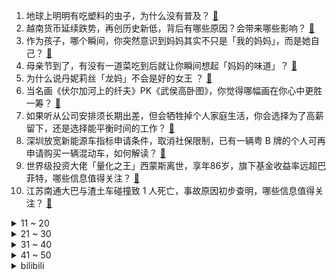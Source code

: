 1. 地球上明明有吃塑料的虫子，为什么没有普及？ [:link:](https://www.zhihu.com/question/638138224)
2. 越南货币延续跌势，再创历史新低，背后有哪些原因？会带来哪些影响？ [:link:](https://www.zhihu.com/question/655591131)
3. 作为孩子，哪个瞬间，你突然意识到妈妈其实不只是「我的妈妈」，而是她自己？ [:link:](https://www.zhihu.com/question/655576655)
4. 母亲节到了，有没有一道菜吃到后就让你瞬间想起「妈妈的味道」？ [:link:](https://www.zhihu.com/question/655685210)
5. 为什么说丹妮莉丝「龙妈」不会是好的女王 ？ [:link:](https://www.zhihu.com/question/323331625)
6. 当名画《伏尔加河上的纤夫》PK《武侯高卧图》，你觉得哪幅画在你心中更胜一筹？ [:link:](https://www.zhihu.com/question/655435166)
7. 如果听从公司安排须长期出差，但会牺牲掉个人家庭生活，你会选择为了高薪留下，还是选择能平衡时间的工作？ [:link:](https://www.zhihu.com/question/655330329)
8. 深圳放宽新能源车指标申请条件，取消社保限制，已有一辆粤 B 牌的个人可再申请购买一辆混动车，如何解读？ [:link:](https://www.zhihu.com/question/655664261)
9. 世界级投资大佬「量化之王」西蒙斯离世，享年86岁，旗下基金收益率远超巴菲特，哪些信息值得关注？ [:link:](https://www.zhihu.com/question/655652985)
10. 江苏南通大巴与渣土车碰撞致 1 人死亡，事故原因初步查明，哪些信息值得关注？ [:link:](https://www.zhihu.com/question/655562232)
<details>
<summary>11 ~ 20</summary>

11. 520 想给男朋友买个电动剃须刀，大家有哪些推荐？ [:link:](https://www.zhihu.com/question/654497276)
12. 璩静到底说错什么了？ [:link:](https://www.zhihu.com/question/655566766)
13. 为什么师范大学要翻译成  normal university？ [:link:](https://www.zhihu.com/question/655508036)
14. 第一批打司美格鲁肽的人，现在怎么样了？ [:link:](https://www.zhihu.com/question/655494827)
15. 广州自来水拟涨价，听证会提出两套自来水价格调整方案，方案对用户水费支出将会产生什么影响？ [:link:](https://www.zhihu.com/question/655660711)
16. 上海市文旅局执法总队回复五月天假唱风波调查，称未发现违法行为，如何看待此事？ [:link:](https://www.zhihu.com/question/655688435)
17. 如何评价 2024 季中冠军赛上 TES 中单 Creme 的表现？ [:link:](https://www.zhihu.com/question/655679311)
18. 如何评价《我的阿勒泰》大结局？ [:link:](https://www.zhihu.com/question/655608184)
19. “四大奇书”，奇在哪里？ [:link:](https://www.zhihu.com/question/654580998)
20. 百度原副总裁璩静自酿舆情危机前，曾交 5980 元上了三天抖音操盘手课 ，如何评价此事？ [:link:](https://www.zhihu.com/question/655575589)
</details>
<details>
<summary>21 ~ 30</summary>

21. 最近着急买笔记本，有没有值得推荐的大屏幕笔记本？ [:link:](https://www.zhihu.com/question/654773098)
22. 4 月M2同比增长7.2%，前四个月社融增量12.73万亿元，人民币存款增加7.32万亿元，如何解读？ [:link:](https://www.zhihu.com/question/655682451)
23. 如何评价《星穹铁道》里的波提欧，他的侠之底线？ [:link:](https://www.zhihu.com/question/655605115)
24. 你认同「神秘感是爱情的保鲜剂」吗？从心理角度你认为什么才是爱情的「保鲜剂」？ [:link:](https://www.zhihu.com/question/655377109)
25. 有哪些妈妈辈的家居生活小妙招，又省钱又实用，让你无法拒绝？ [:link:](https://www.zhihu.com/question/655232808)
26. 有哪些适合学生党平价好用的洗面奶？ [:link:](https://www.zhihu.com/question/649230481)
27. 2024 季中冠军赛TES VS GEN，如何评价这场比赛？ [:link:](https://www.zhihu.com/question/655675112)
28. 你最反感的逛展行为是什么？逛博物馆，哪些行为属于不文明行为？ [:link:](https://www.zhihu.com/question/655334650)
29. 第一天入职的体验让人觉得很累，该走吗? [:link:](https://www.zhihu.com/question/655307932)
30. 作为职场人士，你有哪些「一般人我都告诉他，但是他都不听」的关于跳槽潜规则的忠告？ [:link:](https://www.zhihu.com/question/651409228)
</details>
<details>
<summary>31 ~ 40</summary>

31. 母亲节即将到来，有哪些家居神器可以帮妈妈减轻家务负担？ [:link:](https://www.zhihu.com/question/655214115)
32. 23-24 赛季 NBA尼克斯 106:111 步行者，如何评价这场比赛？ [:link:](https://www.zhihu.com/question/655640608)
33. 如何分辨HR是真的想面你还是海面刷业绩？ [:link:](https://www.zhihu.com/question/652073809)
34. 清华北大 25 考研取消 MBA 提前面试对在职研究生有何影响？ [:link:](https://www.zhihu.com/question/655542191)
35. 5 月 11 日是世界防治肥胖日，哪些食物利于防治肥胖？从健康医学的角度，怎样健康科学地防治肥胖？ [:link:](https://www.zhihu.com/question/655216106)
36. 可以分享你手机里封神的一张猫猫照吗？ [:link:](https://www.zhihu.com/question/642018682)
37. 星期日的辩论在说服力上有没有能加强的地方? [:link:](https://www.zhihu.com/question/655573959)
38. HR可接受的跳槽频率是什么？怎样才算「频繁跳槽」？ [:link:](https://www.zhihu.com/question/652074157)
39. 南京放宽落户条件，拥有合法稳定住所且实际居住的非南京户籍人员可直接办理落户，会带来哪些影响？ [:link:](https://www.zhihu.com/question/655684502)
40. 国家空间天气监测预警中心 11 日发布地磁暴红色预警，将会带来哪些影响？与太阳耀斑有何关系？ [:link:](https://www.zhihu.com/question/655654302)
</details>
<details>
<summary>41 ~ 50</summary>

41. 姆巴佩自宣离队「不会与巴黎续约，本周末会是主场告别战」，如何评价他的巴黎生涯？加盟皇马还会有变数吗？ [:link:](https://www.zhihu.com/question/655643103)
42. 我国 4 月 CPI 同比上涨 0.3%，PPI 同比下降 2.5%，如何解读？哪些信息值得关注？ [:link:](https://www.zhihu.com/question/655652996)
43. 大家最近都在看啥电影呢，有推荐的吗？ [:link:](https://www.zhihu.com/question/653973516)
44. 做自媒体如何找到属于自己的特色和亮点？ [:link:](https://www.zhihu.com/question/652075164)
45. 公司故意迫使员工辞职，但又不辞退你 就是耗着你，该怎么办呢？ [:link:](https://www.zhihu.com/question/655658643)
46. 既想给面试官留下好印象又想要高薪工作，有什么谈薪的技巧吗？ [:link:](https://www.zhihu.com/question/652073829)
47. 在母亲节，你送给妈妈过哪些让她有点惊喜的小礼物？ [:link:](https://www.zhihu.com/question/655166364)
48. 你在工作中有没有过令人「腿软」的瞬间？ [:link:](https://www.zhihu.com/question/582624863)
49. 在《长相思》中，玱玹对阿念是什么感情? [:link:](https://www.zhihu.com/question/617953140)
50. 从心理学角度如何看待「精神共鸣」这回事？存在吗？ [:link:](https://www.zhihu.com/question/655377137)
</details><details>
<summary>bilibili</summary>

</details>